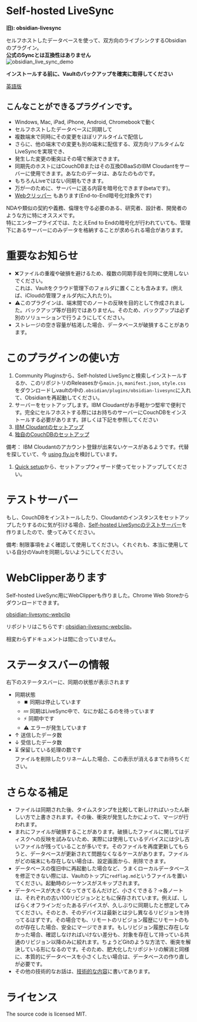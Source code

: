 # Self-hosted LiveSync

**旧): obsidian-livesync**

セルフホストしたデータベースを使って、双方向のライブシンクするObsidianのプラグイン。  
**公式のSyncとは互換性はありません**  
![obsidian_live_sync_demo](https://user-images.githubusercontent.com/45774780/137355323-f57a8b09-abf2-4501-836c-8cb7d2ff24a3.gif)

**インストールする前に、Vaultのバックアップを確実に取得してください**

[英語版](./README.md)

## こんなことができるプラグインです。
- Windows, Mac, iPad, iPhone, Android, Chromebookで動く
- セルフホストしたデータベースに同期して
- 複数端末で同時にその変更をほぼリアルタイムで配信し
- さらに、他の端末での変更も別の端末に配信する、双方向リアルタイムなLiveSyncを実現でき、
- 発生した変更の衝突はその場で解決できます。
- 同期先のホストにはCouchDBまたはその互換DBaaSのIBM Cloudantをサーバーに使用できます。あなたのデータは、あなたのものです。
- もちろんLiveではない同期もできます。
- 万が一のために、サーバーに送る内容を暗号化できます(betaです)。
-  [Webクリッパー](https://chrome.google.com/webstore/detail/obsidian-livesync-webclip/jfpaflmpckblieefkegjncjoceapakdf) もあります(End-to-End暗号化対象外です)

NDAや類似の契約や義務、倫理を守る必要のある、研究者、設計者、開発者のような方に特にオススメです。  
特にエンタープライズでは、たとえEnd to Endの暗号化が行われていても、管理下にあるサーバーにのみデータを格納することが求められる場合があります。  

# 重要なお知らせ

- ❌ファイルの重複や破損を避けるため、複数の同期手段を同時に使用しないでください。  
これは、Vaultをクラウド管理下のフォルダに置くことも含みます。(例えば、iCloudの管理フォルダ内に入れたり)。  
- ⚠️このプラグインは、端末間でのノートの反映を目的として作成されました。バックアップ等が目的ではありません。そのため、バックアップは必ず別のソリューションで行うようにしてください。
- ストレージの空き容量が枯渇した場合、データベースが破損することがあります。

# このプラグインの使い方

1. Community Pluginsから、Self-holsted LiveSyncと検索しインストールするか、このリポジトリのReleasesから`main.js`, `manifest.json`, `style.css` をダウンロードしvaultの中の`.obsidian/plugins/obsidian-livesync`に入れて、Obsidianを再起動してください。
2. サーバーをセットアップします。IBM Cloudantがお手軽かつ堅牢で便利です。完全にセルフホストする際にはお持ちのサーバーにCouchDBをインストールする必要があります。詳しくは下記を参照してください
  1. [IBM Cloudantのセットアップ](docs/setup_cloudant_ja.md)
  2. [独自のCouchDBのセットアップ](docs/setup_own_server_ja.md)

備考： IBM Cloudantのアカウント登録が出来ないケースがあるようです。代替を探していて、今 [using fly.io](https://github.com/vrtmrz/obsidian-livesync/discussions/85)を検討しています。

1. [Quick setup](docs/quick_setup_ja.md)から、セットアップウィザード使ってセットアップしてください。

# テストサーバー

もし、CouchDBをインストールしたり、Cloudantのインスタンスをセットアップしたりするのに気が引ける場合、[Self-hosted LiveSyncのテストサーバー](https://olstaste.vrtmrz.net/)を作りましたので、使ってみてください。

備考: 制限事項をよく確認して使用してください。くれぐれも、本当に使用している自分のVaultを同期しないようにしてください。

# WebClipperあります
Self-hosted LiveSync用にWebClipperも作りました。Chrome Web Storeからダウンロードできます。

[obsidian-livesync-webclip](https://chrome.google.com/webstore/detail/obsidian-livesync-webclip/jfpaflmpckblieefkegjncjoceapakdf)

リポジトリはこちらです: [obsidian-livesync-webclip](https://github.com/vrtmrz/obsidian-livesync-webclip)。

相変わらずドキュメントは間に合っていません。

# ステータスバーの情報
右下のステータスバーに、同期の状態が表示されます

- 同期状態
  - ⏹️ 同期は停止しています
  - 💤 同期はLiveSync中で、なにか起こるのを待っています
  - ⚡️ 同期中です
  - ⚠ エラーが発生しています
- ↑ 送信したデータ数
- ↓ 受信したデータ数
-   ⏳ 保留している処理の数です  
ファイルを削除したりリネームした場合、この表示が消えるまでお待ちください。

# さらなる補足
- ファイルは同期された後、タイムスタンプを比較して新しければいったん新しい方で上書きされます。その後、衝突が発生したかによって、マージが行われます。
- まれにファイルが破損することがあります。破損したファイルに関してはディスクへの反映を試みないため、実際には使用しているデバイスには少し古いファイルが残っていることが多いです。そのファイルを再度更新してもらうと、データベースが更新されて問題なくなるケースがあります。ファイルがどの端末にも存在しない場合は、設定画面から、削除できます。
- データベースの復旧中に再起動した場合など、うまくローカルデータベースを修正できない際には、Vaultのトップに`redflag.md`というファイルを置いてください。起動時のシーケンスがスキップされます。
- データベースが大きくなってきてるんだけど、小さくできる？→各ノートは、それぞれの古い100リビジョンとともに保存されています。例えば、しばらくオフラインだったあるデバイスが、久しぶりに同期したと想定してみてください。そのとき、そのデバイスは最新とは少し異なるリビジョンを持ってるはずです。その場合でも、リモートのリビジョン履歴にリモートのものが存在した場合、安全にマージできます。もしリビジョン履歴に存在しなかった場合、確認しなければいけない差分も、対象を存在して持っている共通のリビジョン以降のみに絞れます。ちょうどGitのような方法で、衝突を解決している形になるのです。そのため、肥大化したリポジトリの解消と同様に、本質的にデータベースを小さくしたい場合は、データベースの作り直しが必要です。
- その他の技術的なお話は、[技術的な内容](docs/tech_info_ja.md)に書いてあります。


# ライセンス

The source code is licensed MIT.
 